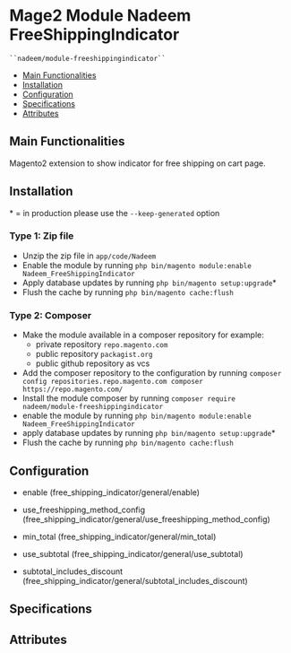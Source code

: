 # Mage2 Module Nadeem FreeShippingIndicator

    ``nadeem/module-freeshippingindicator``

 - [Main Functionalities](#markdown-header-main-functionalities)
 - [Installation](#markdown-header-installation)
 - [Configuration](#markdown-header-configuration)
 - [Specifications](#markdown-header-specifications)
 - [Attributes](#markdown-header-attributes)


## Main Functionalities
Magento2 extension to show indicator for free shipping on cart page.

## Installation
\* = in production please use the `--keep-generated` option

### Type 1: Zip file

 - Unzip the zip file in `app/code/Nadeem`
 - Enable the module by running `php bin/magento module:enable Nadeem_FreeShippingIndicator`
 - Apply database updates by running `php bin/magento setup:upgrade`\*
 - Flush the cache by running `php bin/magento cache:flush`

### Type 2: Composer

 - Make the module available in a composer repository for example:
    - private repository `repo.magento.com`
    - public repository `packagist.org`
    - public github repository as vcs
 - Add the composer repository to the configuration by running `composer config repositories.repo.magento.com composer https://repo.magento.com/`
 - Install the module composer by running `composer require nadeem/module-freeshippingindicator`
 - enable the module by running `php bin/magento module:enable Nadeem_FreeShippingIndicator`
 - apply database updates by running `php bin/magento setup:upgrade`\*
 - Flush the cache by running `php bin/magento cache:flush`


## Configuration

 - enable (free_shipping_indicator/general/enable)

 - use_freeshipping_method_config (free_shipping_indicator/general/use_freeshipping_method_config)

 - min_total (free_shipping_indicator/general/min_total)

 - use_subtotal (free_shipping_indicator/general/use_subtotal)

 - subtotal_includes_discount (free_shipping_indicator/general/subtotal_includes_discount)


## Specifications




## Attributes



